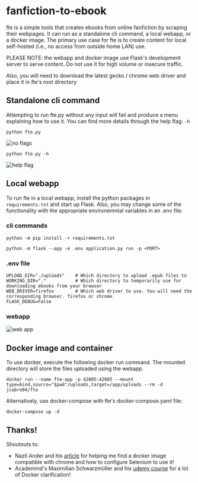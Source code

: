 # fanfiction-to-ebook
fte is a simple tools that creates ebooks from online fanfiction by scraping their webpages. It can run as a standalone cli command, a local webapp, or a docker image. The primary use case for fte is to create content for local self-hosted (i.e., no access from outside home LAN) use.

PLEASE NOTE: the webapp and docker image use Flask's development server to serve content. Do not use it for high volume or insecure traffic. 

Also, you will need to download the latest gecko / chrome web driver and place it in fte's root directory

## Standalone cli command
Attempting to run fte.py without any input will fail and produce a menu explaining how to use it. You can find more details through the help flag: `-h`
```
python fte.py
```
![no flags](https://i.imgur.com/U8EWzfJ.png)
```
python fte.py -h
```
![help flag](https://i.imgur.com/xVernrA.png)

## Local webapp
To run fte in a local webapp, install the python packages in `requirements.txt` and start up Flask. Also, you may change some of the functionality with the appropriate environemntal variables in an .env file:
### cli commands
```
python -m pip install -r requirements.txt

python -m flask --app -e .env application.py run -p <PORT> 
```
### .env file
```
UPLOAD_DIR="./uploads"    # Which directory to upload .epub files to
WORKING_DIR="."           # Which directory to temporarily use for downloading ebooks from your browser
WEB_DRIVER=firefox        # Which web driver to use. You will need the corresponding browser. firefox or chrome
FLASK_DEBUG=False
```
### webapp
![web app](https://i.imgur.com/KJizwMQ.png)

## Docker image and container
To use docker, execute the following docker run command. The mounted directory will store the files uploaded using the webapp.
```
docker run --name fte-app -p 42005:42005 --mount type=bind,source="$pwd"/uploads,target=/app/uploads --rm -d jcabre04/fte
```

Alternatively, use docker-compose with fte's docker-compose.yaml file:
```
docker-compose up -d
```

## Thanks!
Shoutouts to:
- Nazli Ander and his [article](https://nander.cc/using-selenium-within-a-docker-container) for helping me find a docker image compatible with chrome and how to configure Selenium to use it! 
- Academind's Maximilian Schwarzmüller and his [udemy course](https://www.udemy.com/course/docker-kubernetes-the-practical-guide/) for a lot of Docker clarification!
